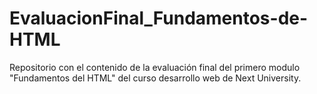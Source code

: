 # EvaluacionFinal_Fundamentos-de-HTML
Repositorio con el contenido de la evaluación final del primero modulo "Fundamentos del HTML" del curso desarrollo web de Next University.
